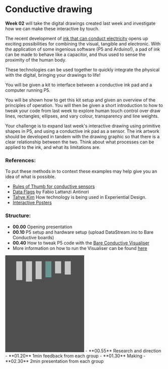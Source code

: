 # Conductive drawing

**Week 02** will take the digital drawings created last week and investigate how we can make these interactive by touch.

The recent development of [ink that can conduct electricity](https://www.bareconductive.com/make/5-things-you-can-do-with-your-electric-paint-50ml-jar/) opens up exciting possibilities for combining the visual, tangible and electronic. With the application of some ingenious software (P5 and Arduino!), a pad of ink can be made to behave like a capacitor, and thus used to sense the proximity of the human body.  

These technologies can be used together to quickly integrate the physical with the digital, bringing your drawings to life!

You will be given a kit to interface between a conductive ink pad and a computer running P5.

You will be shown how to get this kit setup and given an overview of the principles of operation. You will then be given a short introduction to  how to tweak your code from last week to explore human touch control over draw lines, rectangles, ellipses, and vary colour, transparency and line weights.

Your challenge is to expand last week's interactive drawing using primitive shapes in P5, and using a conductive ink pad as a sensor. The ink artwork should be developed in tandem with the drawing graphic so that there is a clear relationship between the two. Think about what processes can be applied to the ink, and what its limitations are.

### References:
To put these methods in to context these examples may help give you an idea of what is possible.

- [Rules of Thumb for conductive sensors](https://www.bareconductive.com/make/sensor-design-basic-rules-of-thumb/)
- [Data Flags](http://fabiolattanziantinori.com/Dataflags.php) by Fabio Lattanzi Antinori
- [Tahye Kim](https://www.bareconductive.com/news/how-technology-is-being-used-in-experiential-design/) How technology is being used in Experiential Design.
- [Interactive Posters](https://www.bareconductive.com/news/a-touch-board-interactive-poster/)

### Structure:
- **00.00**	Opening presentation
- **00.10** P5 setup and hardware setup  (upload DataStream.ino to Bare Conductive boards) 
- **00.40** How to tweak P5 code with the [Bare Conductive Visualiser](https://editor.p5js.org/j3nsykes/sketches/7JEyzf440) 
- More information on how to run the Visualiser can be found [here](https://github.com/j3nsykes/bareConductive_visualiser)
<img src="https://github.com/j3nsykes/Images/blob/master/myCanvas05.jpg" width="250">
- **00.55** Research and direction
- **01.20** 1min feedback from each group
- **01.30** Making
- **02.30** 2min presentation from each group
